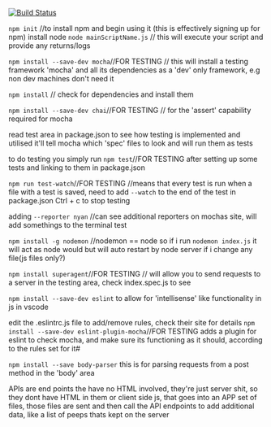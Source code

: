[![Build Status](https://travis-ci.org/kempyboi123/nodeLearning.svg?branch=master)](https://github.com/kempyboi123/nodeLearning)

`npm init` //to install npm and begin using it (this is effectively signing up for npm)
install node
`node mainScriptName.js`  // this will execute your script and provide any returns/logs

`npm install --save-dev mocha`//FOR TESTING  // this will install a testing framework 'mocha' and all its dependencies as a 'dev' only framework, e.g non dev machines don't need it

`npm install` // check for dependencies and install them

`npm install --save-dev chai`//FOR TESTING  // for the 'assert' capability required for mocha

read test area in package.json to see how testing is implemented and utilised
it'll tell mocha which 'spec' files to look and will run them as tests

to do testing you simply run `npm test`//FOR TESTING  after setting up some tests and linking to them in package.json

`npm run test-watch`//FOR TESTING  //means that every test is run when a file with a test is saved, need to add `--watch` to the end of the test in package.json    Ctrl + c to stop testing

adding `--reporter nyan` //can see additional reporters on mochas site, will add somethings to the terminal test

`npm install -g nodemon` //nodemon == node so if i run `nodemon index.js` it will act as node would but will auto restart by node server if i change any file(js files only?) 

`npm install superagent`//FOR TESTING // will allow you to send requests to a server in the testing area, check index.spec.js to see

`npm install --save-dev eslint` to allow for 'intellisense' like functionality in js in vscode

edit the .eslintrc.js file to add/remove rules, check their site for details
`npm install --save-dev eslint-plugin-mocha`//FOR TESTING  adds a plugin for eslint to check mocha, and make sure its functioning as it should, according to the rules set for it#

`npm install --save body-parser` this is for parsing requests from a post method in the 'body' area


APIs are end points the have no HTML involved, they're just server shit, so they dont have HTML in them or client side js,
that goes into an APP set of files, those files are sent and then call the API endpoints to add additional data, like a list of peeps thats kept on the server